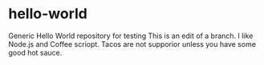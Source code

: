 # hello-world
Generic Hello World repository for testing
This is an edit of a branch.  I like Node.js and Coffee scriopt. 
Tacos are not supporior unless you have some good hot sauce.
